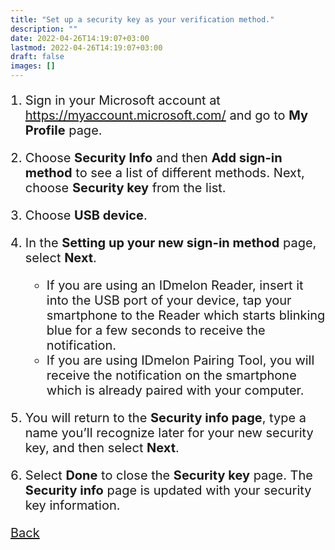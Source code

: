 ```yaml
---
title: "Set up a security key as your verification method."
description: ""
date: 2022-04-26T14:19:07+03:00
lastmod: 2022-04-26T14:19:07+03:00
draft: false
images: []
---
```


1. Sign in your Microsoft account at https://myaccount.microsoft.com/ and go to **My Profile** page.
2. Choose **Security Info** and then **Add sign-in method** to see a list of different methods. Next, choose **Security key** from the list.
3. Choose **USB device**.
4. In the **Setting up your new sign-in method** page, select **Next**.

    - If you are using an IDmelon Reader, insert it into the USB port of your device, tap your smartphone to the Reader which starts blinking blue for a few seconds to receive the notification.
    - If you are using IDmelon Pairing Tool, you will receive the notification on the smartphone which is already paired with your computer.

5. You will return to the **Security info page**, type a name you’ll recognize later for your new security key, and then select **Next**.
6. Select **Done** to close the **Security key** page. The **Security info** page is updated with your security key information.

<a id="back" role="button" class="btn btn-primary btn-lg d-block mb-3" href="http://docs.idmelon.com/pages/whichplatform/index.html">Back</a>

<style>

@media (max-width: 480px) {.navbar, .footer { display: none; }}
h1{
    color : #4395ec;
}
p{
    font-size:20px;
}
li{
    font-size:20px;
}
</style>
